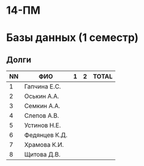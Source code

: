 # 14-ПМ
# Базы данных (1 семестр)

## Долги

| NN  | ФИО           | 1                               | 2                                    | TOTAL   |
| --- | ------------- | ------------------------------- | ------------------------------------ | ------- |
| 1   | Гапчина Е.С.  |                                 |                                      |         |
| 2   | Оськин А.А.   |                                 |                                      |         |
| 3   | Семкин А.А.   |                                 |                                      |         |
| 4   | Слепов А.В.   |                                 |                                      |         |
| 5   | Устинов Н.Е.  |                                 |                                      |         |
| 6   | Федянцев К.Д. |                                 |                                      |         |
| 7   | Храмова К.И.  |                                 |                                      |         |
| 8   | Щитова Д.В.   |                                 |                                      |         |
